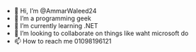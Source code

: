 - 👋 Hi, I’m @AmmarWaleed24
- 👀 I’m a programming geek
- 🌱 I’m currently learning .NET
- 💞️ I’m looking to collaborate on things like waht microsoft do
- 📫 How to reach me 01098196121


